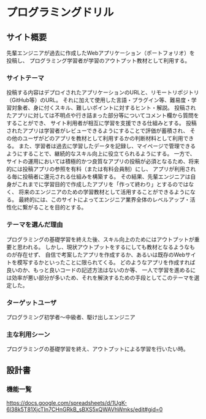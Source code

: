# プログラミングドリル

## サイト概要
先輩エンジニアが過去に作成したWebアプリケーション（ポートフォリオ）を投稿し、
プログラミング学習者が学習のアウトプット教材として利用する。

### サイトテーマ
投稿する内容はデプロイされたアプリケーションのURLと、リモートリポジトリ（GitHub等）のURL。
それに加えて使用した言語・プラグイン等、難易度・学習対象者、身に付くスキル、難しいポイントに対するヒント・解説。
投稿されたアプリに対しては不明点や行き詰まった部分等についてコメント欄から質問をすることができ、
サイト利用者が相互に学習を支援できる仕組みとする。
投稿されたアプリは学習者がレビューできるようにすることで評価が蓄積され、
その他のユーザがどのアプリを教材として利用するかの判断材料として利用できる。
また、学習者は過去に学習したデータを記録し、マイページで管理できるようにすることで、継続的なスキル向上に役立てられるようにする。
一方で、サイトの運用においては積極的かつ良質なアプリの投稿が必須となるため、将来的には投稿アプリの参照を有料（または有料会員制）にし、
アプリが利用される毎に投稿者に還元される仕組みを構築する。
その結果、先輩エンジニアは自身がこれまでに学習目的で作成したアプリを「作って終わり」とするのではなく、
将来のエンジニアのための学習教材として活用することができるようになる。
最終的には、このサイトによってエンジニア業界全体のレベルアップ・活性化に繋がることを目的とする。

### テーマを選んだ理由
プログラミングの基礎学習を終えた後、スキル向上のためにはアウトプットが重要と思われる。
しかし、現状アウトプットをするにしても教材となるようなものが存在せず、
自信で考案したアプリを作成するか、あるいは既存のWebサイトを模写するかといったことに限られてくる。
どのようなアプリを作成すれば良いのか、もっと良いコードの記述方法はないのか等、
一人で学習を進めるには効率が悪い部分が多いため、それを解決するための手段としてこのテーマを選定した。

### ターゲットユーザ
プログラミング初学者〜中級者、駆け出しエンジニア

### 主な利用シーン
プログラミングの基礎学習を終え、アウトプットによる学習を行いたい時。

## 設計書

### 機能一覧
<https://docs.google.com/spreadsheets/d/1UgK-6l38k5T81XjcTIn7CHnGRkB_sBXS5xQWAVhWmks/edit#gid=0>
